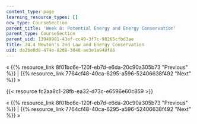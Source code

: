 ```yaml
---
content_type: page
learning_resource_types: []
ocw_type: CourseSection
parent_title: 'Week 8: Potential Energy and Energy Conservation'
parent_type: CourseSection
parent_uid: 13949981-43ef-cc49-3f7c-98265cfbd3ae
title: 24.4 Newton's 2nd Law and Energy Conservation
uid: da2be0d8-474e-82d8-3048-ae3e1a948f86
---
```


« {{% resource_link 8f01bc6e-120f-eb7d-e6da-20c90a305b73 "Previous" %}} | {{% resource_link 7764cf48-40ca-6295-a596-52406638f492 "Next" %}} »

{{< resource fc2aa8c1-28fb-ea32-d73c-e6596e60c859 >}}

« {{% resource_link 8f01bc6e-120f-eb7d-e6da-20c90a305b73 "Previous" %}} | {{% resource_link 7764cf48-40ca-6295-a596-52406638f492 "Next" %}} »